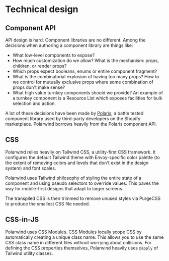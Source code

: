 # Technical design

## Component API

API design is hard. Component libraries are no different. Among the decisions when
authoring a component library are things like:

- What low-level components to expose?
- How much customization do we allow? What is the mechanism: props, children, or render
  props?
- Which props expect booleans, enums or entire component fragment?
- What is the combinatorial explosion of having too many props? How to we control for
  mutually exclusive props where some combination of props don't make sense?
- What high value turnkey components should we provide? An example of a turnkey component
  is a Resource List which exposes facilities for bulk selection and action.

A lot of these decisions have been made by [Polaris](https://polaris.shopify.com), a
battle tested component library used by third-party developers on the Shopify marketplace.
Polarwind borrows heavily from the Polaris component API.

## CSS

Polarwind relies heavily on Tailwind CSS, a utility-first CSS framework. It configures
the default Tailwind theme with Envoy-specific color palette (to the extent of removing colors
and levels that don't exist in the design system) and font scales.

Polarwind uses Tailwind philosophy of styling the entire state of a component and using
pseudo selectors to override values. This paves the way for mobile-first designs that
adapt to larger screens.

The transpiled CSS is then trimmed to remove unused styles via PurgeCSS to produce the
smallest CSS file needed.

## CSS-in-JS

Polarwind uses CSS Modules. CSS Modules locally scope CSS by automatically creating a
unique class name. This allows you to use the same CSS class name in different files
without worrying about collisions. For defining the CSS properties themselves, Polarwind
heavily uses `@apply` of Tailwind utility classes.
